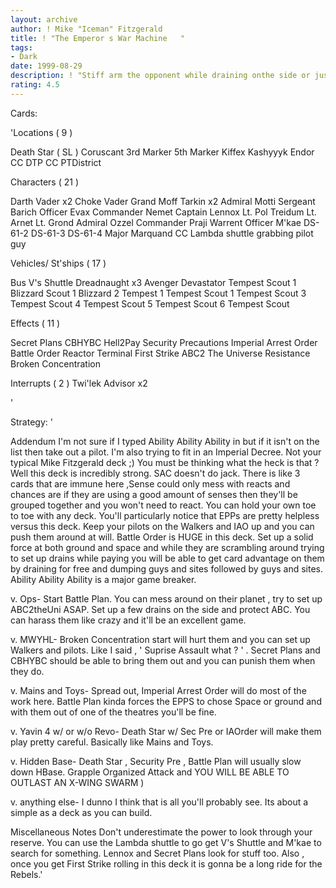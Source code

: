 ```yaml
---
layout: archive
author: ! Mike "Iceman" Fitzgerald
title: ! "The Emperor s War Machine   "
tags:
- Dark
date: 1999-08-29
description: ! "Stiff arm the opponent while draining onthe side or just wear the opponent downto nothing."
rating: 4.5
---
```

Cards: 

'Locations  ( 9 )

Death Star ( SL )
Coruscant
3rd Marker
5th Marker
Kiffex
Kashyyyk
Endor
CC DTP
CC PTDistrict

Characters  ( 21 )

Darth Vader x2
Choke Vader
Grand Moff Tarkin x2
Admiral Motti
Sergeant Barich
Officer Evax
Commander Nemet
Captain Lennox
Lt. Pol Treidum
Lt. Arnet
Lt. Grond
Admiral Ozzel
Commander Praji
Warrent Officer M'kae
DS-61-2
DS-61-3
DS-61-4
Major Marquand
CC Lambda shuttle grabbing pilot guy

Vehicles/ St'ships  ( 17 )

Bus
V's Shuttle
Dreadnaught x3
Avenger
Devastator
Tempest Scout 1
Blizzard Scout 1
Blizzard 2
Tempest 1
Tempest Scout 1
Tempest Scout 3
Tempest Scout 4
Tempest Scout 5
Tempest Scout 6
Tempest Scout

Effects  ( 11 )

Secret Plans
CBHYBC
Hell2Pay
Security Precautions
Imperial Arrest Order
Battle Order
Reactor Terminal
First Strike
ABC2 The Universe
Resistance
Broken Concentration

Interrupts  ( 2 )
Twi'lek Advisor x2

'

Strategy: '

Addendum I'm not sure if I typed Ability Ability
Ability in but if it isn't on the list then
take out a pilot. I'm also trying to fit in an
Imperial Decree.
Not your typical Mike Fitzgerald deck ;) You must
be thinking what the heck is that ? Well this
deck is incredibly strong. SAC doesn't do jack.
There is like 3 cards that are immune here ,Sense
could only mess with reacts and chances are if
they are using a good amount of senses then
they'll be grouped together and you won't need to
react. You can hold your own toe to toe with any
deck. You'll particularly notice that EPPs are
pretty helpless versus this deck. Keep your pilots
on the Walkers and IAO up and you can push them
around at will. Battle Order is HUGE in this deck.
Set up a solid force at both ground and space and
while they are scrambling around trying to set up
drains while paying you will be able to get card
advantage on them by draining for free and dumping
guys and sites followed by guys and sites. Ability
Ability Ability is a major game breaker.

v. Ops- Start Battle Plan. You can mess around on
their planet , try to set up ABC2theUni ASAP. Set
up a few drains on the side and protect ABC. You
can harass them like crazy and it'll be an
excellent game.

v. MWYHL- Broken Concentration start will hurt
them and you can set up Walkers and pilots. Like
I said , ' Suprise Assault what ? ' . Secret Plans
and CBHYBC should be able to bring them out and
you can punish them when they do.

v. Mains and Toys- Spread out, Imperial Arrest
Order will do most of the work here. Battle Plan
kinda forces the EPPS to chose Space or ground
and with them out of one of the theatres you'll
be fine.

v. Yavin 4 w/ or w/o Revo- Death Star w/ Sec Pre
or IAOrder will make them play pretty careful.
Basically like Mains and Toys.

v. Hidden Base- Death Star , Security Pre , Battle
Plan will usually slow down HBase. Grapple
Organized Attack and YOU WILL BE ABLE TO OUTLAST
AN X-WING SWARM )

v. anything else- I dunno I think that is all
you'll probably see. Its about a simple as a deck
as you can build.

Miscellaneous Notes Don't underestimate the power
to look through your reserve. You can use the
Lambda shuttle to go get V's Shuttle and M'kae
to search for something. Lennox and Secret Plans
look for stuff too. Also , once you get First Strike
rolling in this deck it is gonna be a long ride
for the Rebels.'